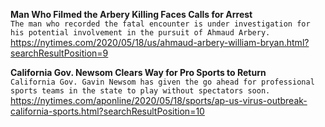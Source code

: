 **Man Who Filmed the Arbery Killing Faces Calls for Arrest**\
`The man who recorded the fatal encounter is under investigation for his potential involvement in the pursuit of Ahmaud Arbery.`\
https://nytimes.com/2020/05/18/us/ahmaud-arbery-william-bryan.html?searchResultPosition=9

**California Gov. Newsom Clears Way for Pro Sports to Return**\
`California Gov. Gavin Newsom has given the go ahead for professional sports teams in the state to play without spectators soon.`\
https://nytimes.com/aponline/2020/05/18/sports/ap-us-virus-outbreak-california-sports.html?searchResultPosition=10

